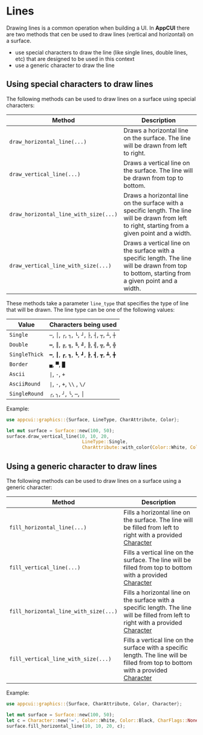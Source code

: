 # Lines

Drawing lines is a common operation when building a UI. In **AppCUI** there are two methods that cen  be used to draw lines (vertical and horizontal) on a surface. 
- use special characters to draw the line (like single lines, double lines, etc) that are designed to be used in this context
- use a generic character to draw the line


## Using special characters to draw lines

The following methods can be used to draw lines on a surface using special characters:

| Method                                | Description                                                                                                                                        |
| ------------------------------------- | -------------------------------------------------------------------------------------------------------------------------------------------------- |
| `draw_horizontal_line(...)`           | Draws a horizontal line on the surface. The line will be drawn from left to right.                                                                 |
| `draw_vertical_line(...)`             | Draws a vertical line on the surface. The line will be drawn from top to bottom.                                                                   |
| `draw_horizontal_line_with_size(...)` | Draws a horizontal line on the surface with a specific length. The line will be drawn from left to right, starting from a given point and a width. |
| `draw_vertical_line_with_size(...)`   | Draws a vertical line on the surface with a specific length. The line will be drawn from top to bottom, starting from a given point and a width.   |

These methods take a parameter `line_type` that specifies the type of line that will be drawn. The line type can be one of the following values:

| Value         | Characters being used                                 |
| ------------- | ----------------------------------------------------- |
| `Single`      | `─`, `│`, `┌`, `┐`, `└`, `┘`, `├`, `┤`, `┬`, `┴`, `┼` |
| `Double`      | `═`, `║`, `╔`, `╗`, `╚`, `╝`, `╠`, `╣`, `╦`, `╩`, `╬` |
| `SingleThick` | `━`, `┃`, `┏`, `┓`, `┗`, `┛`, `┣`, `┫`, `┳`, `┻`, `╋` |
| `Border`      | `▄`, `▀`, `█`                                         |
| `Ascii`       | `\|`, `-`, `+`                                        |
| `AsciiRound`  | `\|`, `-`, `+`, `\\` , `\/`                           |
| `SingleRound` | `╭`, `╮`, `╯`, `╰`, `─`, `│`                          |

Example:

```rust
use appcui::graphics::{Surface, LineType, CharAttribute, Color};

let mut surface = Surface::new(100, 50);
surface.draw_vertical_line(10, 10, 20, 
                            LineType::Single, 
                            CharAttribute::with_color(Color::White, Color::Black));
```

## Using a generic character to draw lines

The following methods can be used to draw lines on a surface using a generic character:

| Method                                | Description                                                                                                                                                |
| ------------------------------------- | ---------------------------------------------------------------------------------------------------------------------------------------------------------- |
| `fill_horizontal_line(...)`           | Fills a horizontal line on the surface. The line will be filled from left to right with a provided [Character](../screen.md#character)                        |
| `fill_vertical_line(...)`             | Fills a vertical line on the surface. The line will be filled from top to bottom with a provided [Character](../screen.md#character)                          |
| `fill_horizontal_line_with_size(...)` | Fills a horizontal line on the surface with a specific length. The line will be filled from left to right with a provided [Character](../screen.md#character) |
| `fill_vertical_line_with_size(...)`   | Fills a vertical line on the surface with a specific length. The line will be filled from top to bottom with a provided [Character](../screen.md#character)   |

Example:

```rust
use appcui::graphics::{Surface, CharAttribute, Color, Character};

let mut surface = Surface::new(100, 50);
let c = Character::new('=', Color::White, Color::Black, CharFlags::None);
surface.fill_horizontal_line(10, 10, 20, c);
```